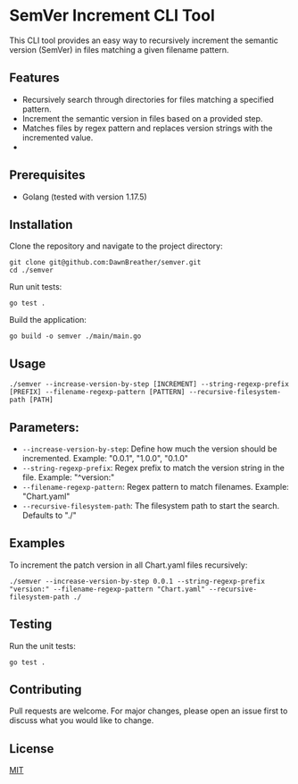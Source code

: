 # SemVer Increment CLI Tool
This CLI tool provides an easy way to recursively increment the semantic version (SemVer) in files matching a given filename pattern.

## Features
* Recursively search through directories for files matching a specified pattern.
* Increment the semantic version in files based on a provided step.
* Matches files by regex pattern and replaces version strings with the incremented value.
* 
## Prerequisites
* Golang (tested with version 1.17.5)

## Installation
Clone the repository and navigate to the project directory:
```shell
git clone git@github.com:DawnBreather/semver.git
cd ./semver
```

Run unit tests:
```shell
go test .
```


Build the application:
```shell
go build -o semver ./main/main.go
```

## Usage
```shell
./semver --increase-version-by-step [INCREMENT] --string-regexp-prefix [PREFIX] --filename-regexp-pattern [PATTERN] --recursive-filesystem-path [PATH]
```

## Parameters:
* `--increase-version-by-step`: Define how much the version should be incremented. Example: "0.0.1", "1.0.0", "0.1.0"
* `--string-regexp-prefix`: Regex prefix to match the version string in the file. Example: "^version:"
* `--filename-regexp-pattern`: Regex pattern to match filenames. Example: "Chart.yaml"
* `--recursive-filesystem-path`: The filesystem path to start the search. Defaults to "./"

## Examples
To increment the patch version in all Chart.yaml files recursively:
```shell
./semver --increase-version-by-step 0.0.1 --string-regexp-prefix "version:" --filename-regexp-pattern "Chart.yaml" --recursive-filesystem-path ./
```

## Testing
Run the unit tests:
```shell
go test .
```

## Contributing
Pull requests are welcome. For major changes, please open an issue first to discuss what you would like to change.

## License
[MIT](https://choosealicense.com/licenses/mit/)

